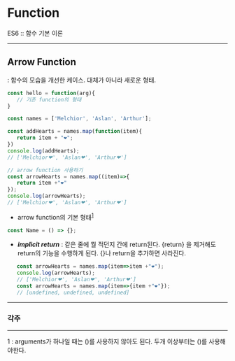 # Function
ES6 :: 함수 기본 이론

---
## Arrow Function
: 함수의 모습을 개선한 케이스. 대체가 아니라 새로운 형태.

```javascript
const hello = function(arg){
   // 기존 function의 형태
}

const names = ['Melchior', 'Aslan', 'Arthur'];

const addHearts = names.map(function(item){
   return item + "❤";
})
console.log(addHearts);
// ['Melchior❤', 'Aslan❤', 'Arthur❤']

// arrow function 사용하기
const arrowHearts = names.map((item)=>{
   return item +"❤"
});
console.log(arrowHearts);
// ['Melchior❤', 'Aslan❤', 'Arthur❤']
```

- arrow function의 기본 형태<sup>[1](#footnote_1)</sup>
```javascript
const Name = () => {};
```


- ***implicit return*** : 같은 줄에 뭘 적던지 간에 return된다. {return} 을 제거해도 return의 기능을 수행하게 된다. {}나 return을 추가하면 사라진다.
   
```javascript
   const arrowHearts = names.map(item=>item +"❤");
   console.log(arrowHearts);
   // ['Melchior❤', 'Aslan❤', 'Arthur❤']
   const arrowHearts = names.map(item=>{item +"❤"});
   // [undefined, undefined, undefined]
   ```


---
### 각주
---
<a name="footnote_1">1</a> : arguments가 하나일 때는 ()를 사용하지 않아도 된다. 두개 이상부터는 ()를 사용해야한다.